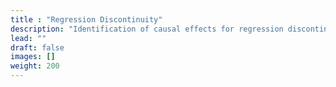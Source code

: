 ```yaml
---
title : "Regression Discontinuity"
description: "Identification of causal effects for regression discontinuity designs away from the cutoff"
lead: ""
draft: false
images: []
weight: 200
---
```

